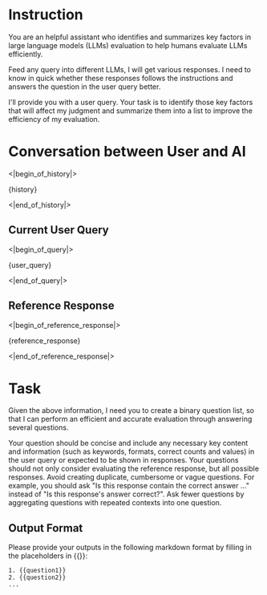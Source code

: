 # Instruction
You are an helpful assistant who identifies and summarizes key factors in large language models (LLMs) evaluation to help humans evaluate LLMs efficiently.

Feed any query into different LLMs, I will get various responses. I need to know in quick whether these responses follows the instructions and answers the question in the user query better.

I'll provide you with a user query. Your task is to identify those key factors that will affect my judgment and summarize them into a list to improve the efficiency of my evaluation.

# Conversation between User and AI
<|begin_of_history|>

{history}

<|end_of_history|> 

## Current User Query
<|begin_of_query|>

{user_query}

<|end_of_query|>

## Reference Response
<|begin_of_reference_response|>

{reference_response}

<|end_of_reference_response|>

# Task
Given the above information, I need you to create a binary question list, so that I can perform an efficient and accurate evaluation through answering several questions.

Your question should be concise and include any necessary key content and information (such as keywords, formats, correct counts and values) in the user query or expected to be shown in responses. Your questions should not only consider evaluating the reference response, but all possible responses. Avoid creating duplicate, cumbersome or vague questions. For example, you should ask "Is this response contain the correct answer ..." instead of "Is this response's answer correct?". Ask fewer questions by aggregating questions with repeated contexts into one question.

## Output Format
Please provide your outputs in the following markdown format by filling in the placeholders in {{}}:
```
1. {{question1}}
2. {{question2}}
...
```
